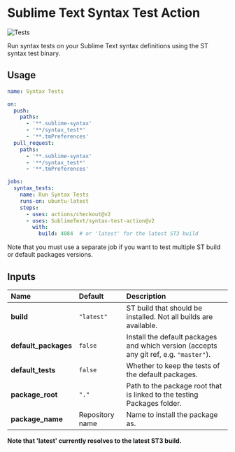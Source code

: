 # Sublime Text Syntax Test Action

![Tests](https://github.com/SublimeText/syntax-test-action/workflows/Tests/badge.svg)

Run syntax tests on your Sublime Text syntax definitions
using the ST syntax test binary.

## Usage

```yaml
name: Syntax Tests

on:
  push:
    paths:
      - '**.sublime-syntax'
      - '**/syntax_test*'
      - '**.tmPreferences'
  pull_request:
    paths:
      - '**.sublime-syntax'
      - '**/syntax_test*'
      - '**.tmPreferences'

jobs:
  syntax_tests:
    name: Run Syntax Tests
    runs-on: ubuntu-latest
    steps:
      - uses: actions/checkout@v2
      - uses: SublimeText/syntax-test-action@v2
        with:
          build: 4084  # or 'latest' for the latest ST3 build
```

Note that you must use a separate job
if you want to test multiple ST build
or default packages versions.

## Inputs

| Name                 | Default         | Description                                                                            |
| :------------------- | :-------------- | :------------------------------------------------------------------------------------- |
| **build**            | `"latest"`      | ST build that should be installed. Not all builds are available.                       |
| **default_packages** | `false`         | Install the default packages and which version (accepts any git ref, e.g. `"master"`). |
| **default_tests**    | `false`         | Whether to keep the tests of the default packages.                                     |
| **package_root**     | `"."`           | Path to the package root that is linked to the testing Packages folder.                |
| **package_name**     | Repository name | Name to install the package as.                                                        |

**Note that 'latest' currently resolves to the latest ST3 build.**
